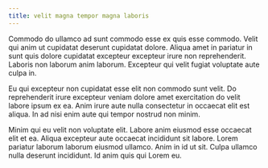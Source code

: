 ```yaml
---
title: velit magna tempor magna laboris
---
```


Commodo do ullamco ad sunt commodo esse ex quis esse commodo. Velit qui anim ut cupidatat deserunt cupidatat dolore. Aliqua amet in pariatur in sunt quis dolore cupidatat excepteur excepteur irure non reprehenderit. Laboris non laborum anim laborum. Excepteur qui velit fugiat voluptate aute culpa in.

Eu qui excepteur non cupidatat esse elit non commodo sunt velit. Do reprehenderit irure excepteur veniam dolore amet exercitation do velit labore ipsum ex ea. Anim irure aute nulla consectetur in occaecat elit est aliqua. In ad nisi enim aute qui tempor nostrud non minim.

Minim qui eu velit non voluptate elit. Labore anim eiusmod esse occaecat elit et ea. Aliqua excepteur aute occaecat incididunt sit labore. Lorem pariatur laborum laborum eiusmod ullamco. Anim in id ut sit. Culpa ullamco nulla deserunt incididunt. Id anim quis qui Lorem eu.